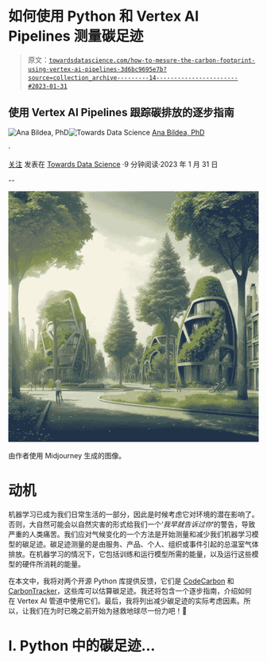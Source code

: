 # 如何使用 Python 和 Vertex AI Pipelines 测量碳足迹

> 原文：[`towardsdatascience.com/how-to-mesure-the-carbon-footprint-using-vertex-ai-pipelines-3d6bc9695e7b?source=collection_archive---------14-----------------------#2023-01-31`](https://towardsdatascience.com/how-to-mesure-the-carbon-footprint-using-vertex-ai-pipelines-3d6bc9695e7b?source=collection_archive---------14-----------------------#2023-01-31)

## 使用 Vertex AI Pipelines 跟踪碳排放的逐步指南

[](https://medium.com/@anna.bildea?source=post_page-----3d6bc9695e7b--------------------------------)![Ana Bildea, PhD](https://medium.com/@anna.bildea?source=post_page-----3d6bc9695e7b--------------------------------)[](https://towardsdatascience.com/?source=post_page-----3d6bc9695e7b--------------------------------)![Towards Data Science](https://towardsdatascience.com/?source=post_page-----3d6bc9695e7b--------------------------------) [Ana Bildea, PhD](https://medium.com/@anna.bildea?source=post_page-----3d6bc9695e7b--------------------------------)

·

[关注](https://medium.com/m/signin?actionUrl=https%3A%2F%2Fmedium.com%2F_%2Fsubscribe%2Fuser%2Fc57d3db39a47&operation=register&redirect=https%3A%2F%2Ftowardsdatascience.com%2Fhow-to-mesure-the-carbon-footprint-using-vertex-ai-pipelines-3d6bc9695e7b&user=Ana+Bildea%2C+PhD&userId=c57d3db39a47&source=post_page-c57d3db39a47----3d6bc9695e7b---------------------post_header-----------) 发表在 [Towards Data Science](https://towardsdatascience.com/?source=post_page-----3d6bc9695e7b--------------------------------) ·9 分钟阅读·2023 年 1 月 31 日[](https://medium.com/m/signin?actionUrl=https%3A%2F%2Fmedium.com%2F_%2Fvote%2Ftowards-data-science%2F3d6bc9695e7b&operation=register&redirect=https%3A%2F%2Ftowardsdatascience.com%2Fhow-to-mesure-the-carbon-footprint-using-vertex-ai-pipelines-3d6bc9695e7b&user=Ana+Bildea%2C+PhD&userId=c57d3db39a47&source=-----3d6bc9695e7b---------------------clap_footer-----------)

--

[](https://medium.com/m/signin?actionUrl=https%3A%2F%2Fmedium.com%2F_%2Fbookmark%2Fp%2F3d6bc9695e7b&operation=register&redirect=https%3A%2F%2Ftowardsdatascience.com%2Fhow-to-mesure-the-carbon-footprint-using-vertex-ai-pipelines-3d6bc9695e7b&source=-----3d6bc9695e7b---------------------bookmark_footer-----------)![](img/6f604577434a098bfe1758e826444eb3.png)

由作者使用 Midjourney 生成的图像。

# 动机

机器学习已成为我们日常生活的一部分，因此是时候考虑它对环境的潜在影响了。否则，大自然可能会以自然灾害的形式给我们一个‘*我早就告诉过你*’的警告，导致严重的人类痛苦。我们应对气候变化的一个方法是开始测量和减少我们机器学习模型的碳足迹。碳足迹测量的是由服务、产品、个人、组织或事件引起的总温室气体排放。在机器学习的情况下，它包括训练和运行模型所需的能量，以及运行这些模型的硬件所消耗的能量。

在本文中，我将对两个开源 Python 库提供反馈，它们是 [CodeCarbon](https://pypi.org/project/codecarbon/) 和 [CarbonTracker](https://github.com/lfwa/carbontracker)，这些库可以估算碳足迹。我还将包含一个逐步指南，介绍如何在 Vertex AI 管道中使用它们。最后，我将列出减少碳足迹的实际考虑因素。所以，让我们在为时已晚之前开始为拯救地球尽一份力吧！💚

# I. Python 中的碳足迹…
